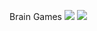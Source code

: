 Brain Games
<a href="https://codeclimate.com/githun/sncorp04/project-lvl1-s450/maintainability"><img src="https://api.codeclimate.com/v1/badges/41ab46780d3808a1ba2b/maintainability" /></a>
<a href="https://codeclimate.com/githun/sncorp04/project-lvl1-s450/test_coverage"><img src="https://api.codeclimate.com/v1/badges/41ab46780d3808a1ba2b/test_coverage" /></a>
